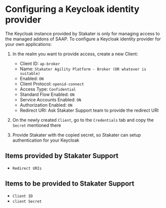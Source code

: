 # Configuring a Keycloak identity provider

The Keycloak instance provided by Stakater is only for managing access to the managed addons of SAAP. To configure a Keycloak identity provider for your own applications:

1. In the realm you want to provide access, create a new Client:

    - Client ID: `ap-broker`
    - Name: `Stakater Agility Platform - Broker (OR whatever is suitable)`
    - Enabled: `ON`
    - Client Protocol: `openid-connect`
    - Access Type: `Confidential`
    - Standard Flow Enabled: `ON`
    - Service Accounts Enabled: `ON`
    - Authorization Enabled: `ON`
    - Redirect URI: Ask Stakater Support team to provide the redirect URI

1. On the newly created `Client`, go to the `Credentials` tab and copy the `Secret` mentioned there
1. Provide Stakater with the copied secret, so  Stakater can setup authentication for your Keycloak

## Items provided by Stakater Support

- `Redirect URIs`

## Items to be provided to Stakater Support

- `Client ID`
- `client Secret`
